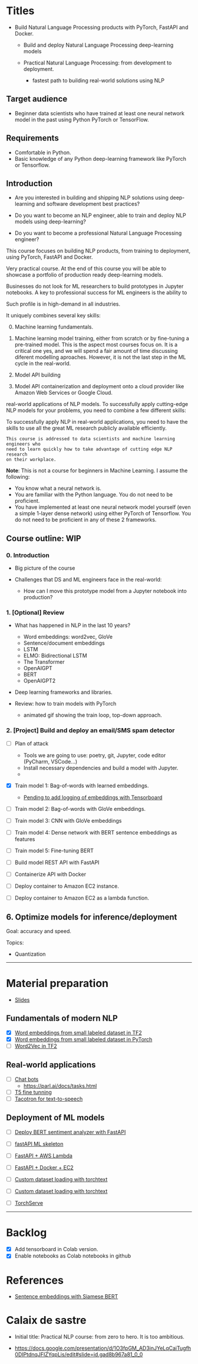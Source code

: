 # Titles

- Build Natural Language Processing products with PyTorch, FastAPI and Docker.

    - Build and deploy  Natural Language Processing deep-learning models
    
    - Practical Natural Language Processing: from development to deployment.
        - fastest path to building real-world solutions using NLP
  

## Target audience

- Beginner data scientists who have trained at least one neural network
model in the past using Python PyTorch or TensorFlow.

## Requirements
- Comfortable in Python.
- Basic knowledge of any Python deep-learning framework like PyTorch or Tensorflow.


## Introduction

- Are you interested in building and shipping NLP solutions using deep-learning and software
development best practices?

- Do you want to become an NLP engineer, able to train and deploy NLP models
using deep-learning?

- Do you want to become a professional Natural Language Processing engineer?

This course focuses on building NLP products, from training to deployment, using
PyTorch, FastAPI and Docker.

Very practical course. At the end of this course you will be able 
to showcase a portfolio of production ready deep-learning models.


Businesses do not look for ML researchers to build prototypes in Jupyter notebooks.
A key to professional success for ML engineers is the ability to 

Such profile is in high-demand in all industries.

It uniquely combines several key skills:

0. Machine learning fundamentals.
1. Machine learning model training, either from scratch or by fine-tuning a pre-trained model.
    This is the aspect most courses focus on. It is a critical one yes, and we will
    spend a fair amount of time discussing diferent modelling aproaches. However, it
    is not the last step in the ML cycle in the real-world.
    
2. Model API building
3. Model API containerization and deployment onto a cloud provider like Amazon Web Services or Google Cloud.

real-world applications of NLP models. To successfully apply
cutting-edge NLP models for your problems, you need to combine a few different skills:


To successfully apply NLP in real-world applications, you need to have the skills
to use all the great ML research publicly available efficiently.

    This course is addressed to data scientists and machine learning engineers who
    need to learn quickly how to take advantage of cutting edge NLP research
    on their workplace.



**Note**: This is not a course for beginners in Machine Learning.
I assume the following:
- You know what a neural network is.
- You are familiar with the Python language. You do not need to
be proficient.
- You have implemented at least one neural network model yourself (even a simple 1-layer
dense network) using either PyTorch of Tensorflow. You do not need to be proficient
in any of these 2 frameworks.


## Course outline: WIP

### 0. Introduction

- Big picture of the course

- Challenges that DS and ML engineers face in the real-world:
    - How can I move this prototype model from a Jupyter notebook into production?

### 1. [Optional] Review

- What has happened in NLP in the last 10 years?
    - Word embeddings: word2vec, GloVe
    - Sentence/document embeddings
    - LSTM
    - ELMO: Bidirectional LSTM
    - The Transformer
    - OpenAIGPT
    - BERT
    - OpenAIGPT2

- Deep learning frameworks and libraries.

- Review: how to train models with PyTorch
    - animated gif showing the train loop, top-down approach.


### 2. [Project] Build and deploy an email/SMS spam detector

- [ ] Plan of attack
    - Tools we are going to use: poetry, git, Jupyter, code editor (PyCharm, VSCode...)
    - Install necessary dependencies and build a model with Jupyter.
    - 
    
- [x] Train model 1: Bag-of-words with learned embeddings.
    - [Pending to add logging of embeddings with Tensorboard](https://pytorch.org/tutorials/intermediate/tensorboard_tutorial.html)
- [ ] Train model 2: Bag-of-words with GloVe embeddings.
- [ ] Train model 3: CNN with GloVe embeddings
- [ ] Train model 4: Dense network with BERT sentence embeddings as features
- [ ] Train model 5: Fine-tuning BERT
- [ ] Build model REST API with FastAPI  
- [ ] Containerize API with Docker
- [ ] Deploy container to Amazon EC2 instance.
- [ ] Deploy container to Amazon EC2 as a lambda function. 


## 6. Optimize models for inference/deployment
Goal: accuracy and speed.

Topics:
- Quantization


-----
# Material preparation

- [Slides](https://docs.google.com/presentation/d/1O3fpGM_AD3inJYeLqCaiTugfh0DIPtdnqJFIZYqpLis/edit#slide=id.gad8b967a81_0_0)

## Fundamentals of modern NLP
- [x] [Word embeddings from small labeled dataset in TF2](https://www.tensorflow.org/tutorials/text/word_embeddings)
- [x] [Word embeddings from small labeled dataset in PyTorch](http://localhost:8888/notebooks/notebooks/0_Word_embeddings_pytorch.ipynb)
- [ ] [Word2Vec in TF2](https://www.tensorflow.org/tutorials/text/word2vec)

## Real-world applications
- [ ] [Chat bots](https://arxiv.org/pdf/2004.13637.pdf)
    - https://parl.ai/docs/tasks.html
- [ ] [T5 fine tunning](https://github.com/patil-suraj/exploring-T5/blob/master/t5_fine_tuning.ipynb)
- [ ] [Tacotron for text-to-speech](https://colab.research.google.com/gist/sayakmisra/2bf6e72fb9eed2f8cfb2fb47143726b6/-e2e-tts.ipynb#scrollTo=fjJ5zkyaoy29)

## Deployment of ML models
- [ ] [Deploy BERT sentiment analyzer with FastAPI](https://curiousily.com/posts/deploy-bert-for-sentiment-analysis-as-rest-api-using-pytorch-transformers-by-hugging-face-and-fastapi/)
- [ ] [fastAPI ML skeleton](https://github.com/cosmic-cortex/fastAPI-ML-quickstart/blob/master/api/ml/model.py)
- [ ] [FastAPI + AWS Lambda](https://towardsdatascience.com/fastapi-aws-robust-api-part-1-f67ae47390f9)
- [ ] [FastAPI + Docker + EC2](https://towardsdatascience.com/deployment-could-be-easy-a-data-scientists-guide-to-deploy-an-image-detection-fastapi-api-using-329cdd80400)

- [ ] [Custom dataset loading with torchtext](https://www.youtube.com/watch?v=0JOZt9xuRJM)
- [ ] [Custom dataset loading with torchtext](https://github.com/AI-Core/tutorials/blob/master/TorchText/torchtext_intro.ipynb)

- [ ] [TorchServe](https://github.com/pytorch/serve/blob/master/README.md#serve-a-model)



------
# Backlog

- [x] Add tensorboard in Colab version.
- [x] Enable notebooks as Colab notebooks in github

# References
- [Sentence embeddings with Siamese BERT](https://huggingface.co/sentence-transformers/bert-base-nli-cls-token)



# Calaix de sastre

- Initial title: Practical NLP course: from zero to hero.
It is too ambitious.

- https://docs.google.com/presentation/d/1O3fpGM_AD3inJYeLqCaiTugfh0DIPtdnqJFIZYqpLis/edit#slide=id.gad8b967a81_0_0